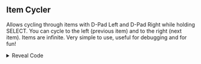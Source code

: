 ## Item Cycler

Allows cycling through items with D-Pad Left and D-Pad Right while holding SELECT. You can cycle to the left (previous item) and to the right (next item). Items are infinite. Very simple to use, useful for debugging and for fun!

<details>
<summary>Reveal Code</summary>

"Item Box" item from Battle is included in the cycle only in Battle mode. It crashes in race if used. If you want it in race for some reason, change 13A02010 to E3A02011

If you don't want to make the item infinite, replace 0A000012 with 00000000 - You will cycle through items but it will disappear once used, allowing you to obtain items from boxes normally. Pressing the cycle button again will give you the hacked item back

```armv7
020BAB7C EBFD1824
E2000C14 00000080
E5930000 E92D400F
E2800030 E5901000
E3510013 E5901024
0A000012 E59F2050
E5922000 E3120701
0A000010 E3120020
12411001 E3120010
12811001 E59F2034
E5922000 E5922008
E3520002 03A02011
13A02010 E3510000
B1A01002 E1510002
C3A01000 E5801024
E59F200C E12FFF32
E8BD800F 021758E8
021759A0 020F47E4
```
</details>